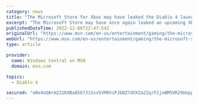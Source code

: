 ```yaml
---
category: news
title: "The Microsoft Store for Xbox may have leaked the Diablo 4 launch date"
excerpt: "The Microsoft Store may have once again leaked an upcoming Xbox game's launch date, and this time it's Diablo 4. Diablo 4 is an upcoming action RPG from Blizzard, from the legendary franchise that ..."
publishedDateTime: 2022-12-06T22:47:54Z
originalUrl: "https://www.msn.com/en-us/entertainment/gaming/the-microsoft-store-for-xbox-may-have-leaked-the-diablo-4-launch-date/ar-AA1501iy"
webUrl: "https://www.msn.com/en-us/entertainment/gaming/the-microsoft-store-for-xbox-may-have-leaked-the-diablo-4-launch-date/ar-AA1501iy"
type: article

provider:
  name: Windows Central on MSN
  domain: msn.com

topics:
  - Diablo 4

secured: "oNx4oQArm221KXBa8S67JiSsv5VM9ViPJbDZ7dVXZa22q/F1jxWM5VR29Uepp0vRRPETSvTsPMVM40r5ZbJLh3NXOY8a4LCE7TsAoF/hBzVgEsWcjYvhZmeibAqORqMfj2UDhP0t501arXyZS/4s4MFcqeID3lg8wYwe7CLVaq/h1pYZnwc8WJJSA7VPPXOHV+gYpdJHQS36QFxu+MUMRmNmjknTWnAlY80pXGwxJpm1HUdNIKJzh0JYOBbnT4cv7aGj/cVct7+H/Y54/JjJlj2+7wBqY2mAzeW+1hxkJ3wm7WQrM6xCC6nqQ0+tcB9OZ5Hg0GiGoYYxVESxHXF1LgEsmINQNFH24XW/dIaVCMw=;Zg36ay0+cuv23cJHrAHrXw=="
---
```


